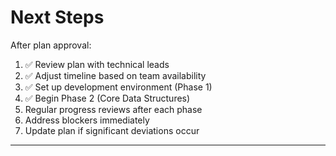 # Next Steps

After plan approval:

1. ✅ Review plan with technical leads
2. ✅ Adjust timeline based on team availability
3. ✅ Set up development environment (Phase 1)
4. ✅ Begin Phase 2 (Core Data Structures)
5. Regular progress reviews after each phase
6. Address blockers immediately
7. Update plan if significant deviations occur

---
